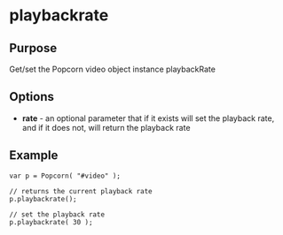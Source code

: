 # playbackrate #

## Purpose ##

Get/set the Popcorn video object instance playbackRate

## Options ##

* **rate** - an optional parameter that if it exists will set the playback rate, and if it does not, will return the playback rate

## Example ##

    var p = Popcorn( "#video" );

    // returns the current playback rate
    p.playbackrate();

    // set the playback rate
    p.playbackrate( 30 );

